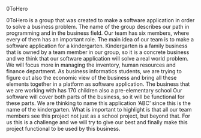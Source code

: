 0ToHero 

0ToHero is a group that was created to make a software application in order to solve a business problem.
The name of the group describes our path in programming and in the business field. 
Our team has six members, where every of them has an important role. 
The main idea of our team is to make a software application for a kindergarten. 
Kindergarten is a family business that is owned by a team member in our group, 
so it is a concrete business and we think that our software application will solve a real world problem.
We will focus more in managing the inventory, human resources and finance department. 
As business informatics students, we are trying to figure out also the economic view of the business 
and bring all these elements together in a platform as software application. 
The business that we are working with has 170 children also a pre-elementary school 
 Our software will cover both parts of the business, so it will be functional for these parts. 
 We are thinking to name this application ‘ABC’ since this is the name of the kindergarten. 
 What is important to highlight is that all our team members see this project not just as a school project, but beyond that.
 For us this is a challenge and we will try to give our best and finally make this project functional to be used by this business.

